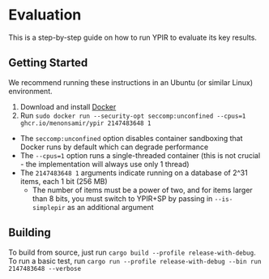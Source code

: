 # Evaluation

This is a step-by-step guide on how to run YPIR to evaluate its key results.

## Getting Started
We recommend running these instructions in an Ubuntu (or similar Linux) environment.

1. Download and install [Docker](https://docs.docker.com/engine/install/ubuntu/)
2. Run `sudo docker run --security-opt seccomp:unconfined --cpus=1 ghcr.io/menonsamir/ypir 2147483648 1`
  - The `seccomp:unconfined` option disables container sandboxing that Docker runs by default which can degrade performance
  - The `--cpus=1` option runs a single-threaded container (this is not crucial - the implementation will always use only 1 thread)
  - The `2147483648 1` arguments indicate running on a database of 2^31 items, each 1 bit (256 MB)
    - The number of items must be a power of two, and for items larger than 8 bits, you must switch to YPIR+SP by passing in `--is-simplepir` as an additional argument


## Building
To build from source, just run `cargo build --profile release-with-debug`. To run a basic test, run `cargo run --profile release-with-debug --bin run 2147483648 --verbose`
